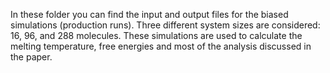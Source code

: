 In these folder you can find the input and output files for the biased simulations (production runs).
Three different system sizes are considered: 16, 96, and 288 molecules.
These simulations are used to calculate the melting temperature, free energies and most of the analysis discussed in the paper.
